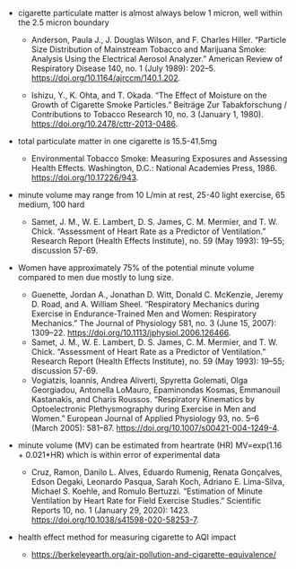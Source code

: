 - cigarette particulate matter is almost always below 1 micron, well within the 2.5 micron boundary

  - Anderson, Paula J., J. Douglas Wilson, and F. Charles Hiller. “Particle Size Distribution of Mainstream Tobacco and Marijuana Smoke: Analysis Using the Electrical Aerosol Analyzer.” American Review of Respiratory Disease 140, no. 1 (July 1989): 202–5. https://doi.org/10.1164/ajrccm/140.1.202.

  - Ishizu, Y., K. Ohta, and T. Okada. “The Effect of Moisture on the Growth of Cigarette Smoke Particles.” Beiträge Zur Tabakforschung / Contributions to Tobacco Research 10, no. 3 (January 1, 1980). https://doi.org/10.2478/cttr-2013-0486.

- total particulate matter in one cigarette is 15.5-41.5mg

  - Environmental Tobacco Smoke: Measuring Exposures and Assessing Health Effects. Washington, D.C.: National Academies Press, 1986. https://doi.org/10.17226/943.

- minute volume may range from 10 L/min at rest, 25-40 light exercise, 65 medium, 100 hard

  - Samet, J. M., W. E. Lambert, D. S. James, C. M. Mermier, and T. W. Chick. “Assessment of Heart Rate as a Predictor of Ventilation.” Research Report (Health Effects Institute), no. 59 (May 1993): 19–55; discussion 57-69.

- Women have approximately 75% of the potential minute volume compared to men due mostly to lung size.

  - Guenette, Jordan A., Jonathan D. Witt, Donald C. McKenzie, Jeremy D. Road, and A. William Sheel. “Respiratory Mechanics during Exercise in Endurance-Trained Men and Women: Respiratory Mechanics.” The Journal of Physiology 581, no. 3 (June 15, 2007): 1309–22. https://doi.org/10.1113/jphysiol.2006.126466.
  - Samet, J. M., W. E. Lambert, D. S. James, C. M. Mermier, and T. W. Chick. “Assessment of Heart Rate as a Predictor of Ventilation.” Research Report (Health Effects Institute), no. 59 (May 1993): 19–55; discussion 57-69.
  - Vogiatzis, Ioannis, Andrea Aliverti, Spyretta Golemati, Olga Georgiadou, Antonella LoMauro, Epaminondas Kosmas, Emmanouil Kastanakis, and Charis Roussos. “Respiratory Kinematics by Optoelectronic Plethysmography during Exercise in Men and Women.” European Journal of Applied Physiology 93, no. 5–6 (March 2005): 581–87. https://doi.org/10.1007/s00421-004-1249-4.

- minute volume (MV) can be estimated from heartrate (HR) MV=exp(1.16 + 0.021\*HR) which is within error of experimental data

  - Cruz, Ramon, Danilo L. Alves, Eduardo Rumenig, Renata Gonçalves, Edson Degaki, Leonardo Pasqua, Sarah Koch, Adriano E. Lima-Silva, Michael S. Koehle, and Romulo Bertuzzi. “Estimation of Minute Ventilation by Heart Rate for Field Exercise Studies.” Scientific Reports 10, no. 1 (January 29, 2020): 1423. https://doi.org/10.1038/s41598-020-58253-7.

- health effect method for measuring cigarette to AQI impact
  - https://berkeleyearth.org/air-pollution-and-cigarette-equivalence/
